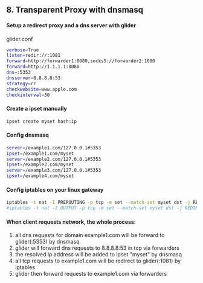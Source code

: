 
## 8. Transparent Proxy with dnsmasq

#### Setup a redirect proxy and a dns server with glider
glider.conf
```bash
verbose=True
listen=redir://:1081
forward=http://forwarder1:8080,socks5://forwarder2:1080
forward=http://1.1.1.1:8080
dns=:5353
dnsserver=8.8.8.8:53
strategy=rr
checkwebsite=www.apple.com
checkinterval=30
```

#### Create a ipset manually
```bash
ipset create myset hash:ip
```

#### Config dnsmasq
```bash
server=/example1.com/127.0.0.1#5353
ipset=/example1.com/myset
server=/example2.com/127.0.0.1#5353
ipset=/example2.com/myset
server=/example3.com/127.0.0.1#5353
ipset=/example4.com/myset
```

#### Config iptables on your linux gateway
```bash
iptables -t nat -I PREROUTING -p tcp -m set --match-set myset dst -j REDIRECT --to-ports 1081
#iptables -t nat -I OUTPUT -p tcp -m set --match-set myset dst -j REDIRECT --to-ports 1081
```

#### When client requests network, the whole process:
1. all dns requests for domain example1.com will be forward to glider(:5353) by dnsmasq
2. glider will forward dns requests to 8.8.8.8:53 in tcp via forwarders
3. the resolved ip address will be added to ipset "myset" by dnsmasq
4. all tcp requests to example1.com will be redirect to glider(:1081) by iptables
5. glider then forward requests to example1.com via forwarders
